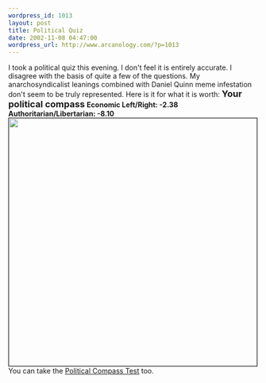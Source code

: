 ```yaml
--- 
wordpress_id: 1013
layout: post
title: Political Quiz
date: 2002-11-08 04:47:00
wordpress_url: http://www.arcanology.com/?p=1013
---
```

I took a political quiz this evening. I don't feel it is entirely accurate. I disagree with the basis of quite a few of the questions. My anarchosyndicalist leanings combined with Daniel Quinn meme infestation don't seem to be truly represented. Here is it for what it is worth: <font size="+1"><strong>Your political compass</strong></font> <strong>Economic Left/Right: -2.38 Authoritarian/Libertarian: -8.10</strong> <img src="http://www.arcanology.com/images/axeswithnames.gif" border="1" height="500" width="500" /> You can take the <a href="http://politicalcompass.org/">Political Compass Test</a> too.